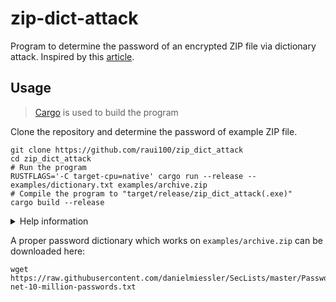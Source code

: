 # zip-dict-attack
Program to determine the password of an encrypted ZIP file via dictionary attack.
Inspired by this [article](https://agourlay.github.io/brute-forcing-protected-zip-rust/).

## Usage
> [Cargo](https://doc.rust-lang.org/cargo/getting-started/installation.html) is used to build the program

Clone the repository and determine the password of example ZIP file.
```shell
git clone https://github.com/raui100/zip_dict_attack
cd zip_dict_attack
# Run the program
RUSTFLAGS='-C target-cpu=native' cargo run --release -- examples/dictionary.txt examples/archive.zip
# Compile the program to "target/release/zip_dict_attack(.exe)"
cargo build --release
```
<details>
  <summary>Help information</summary>

```
./zip_dict_attack --help
Tries to determine the password of a ZIP file via dictionary attack

Usage: zip_dict_attack [OPTIONS] <DICT> <ZIP>

Arguments:
  <DICT>  Path to the dictionary file
  <ZIP>   Path to the ZIP file

Options:
  -p, --progress  Display a progressbar
  -h, --help      Print help information
  -V, --version   Print version information
```

</details>

A proper password dictionary which works on `examples/archive.zip` can be downloaded here:
```shell
wget https://raw.githubusercontent.com/danielmiessler/SecLists/master/Passwords/xato-net-10-million-passwords.txt
```